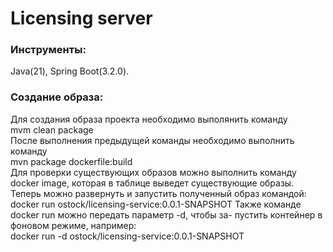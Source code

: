 # Licensing server 

### Инструменты:

Java(21), Spring Boot(3.2.0).

### Создание образа:
Для создания образа проекта необходимо выполянить команду   
mvm clean package  
После выполнения предыдущей команды необходимо выполнить команду  
mvn package dockerfile:build  
Для проверки существующих образов можно выполнить команду docker image, которая в таблице выведет существующие образы.  
Теперь можно развернуть и запустить полученный образ командой:  
docker run ostock/licensing-service:0.0.1-SNAPSHOT
Также команде docker run можно передать параметр -d, чтобы за-
пустить контейнер в фоновом режиме, например:  
docker run -d ostock/licensing-service:0.0.1-SNAPSHOT


